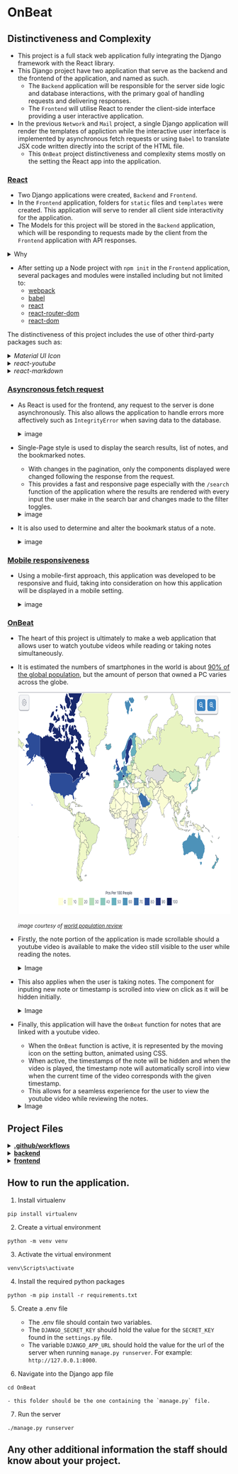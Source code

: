 # OnBeat 

## Distinctiveness and Complexity
- This project is a full stack web application fully integrating the Django framework with the React library.
- This Django project have two application that serve as the backend and the frontend of the application, and named as such.
    - The `Backend` application will be responsible for the server side logic and database interactions, with the primary goal of handling requests and delivering responses.
    - The `Frontend` will utilise React to render the client-side interface providing a user interactive application.
- In the previous `Network` and `Mail` project, a single Django application will render the templates of appliction while the interactive user interface is implemented by asynchronous fetch requests or using `Babel` to translate JSX code written directly into the script of the HTML file.
    - This `OnBeat` project distinctiveness and complexity stems mostly on the setting the React app into the application.

### <ins>React</ins>
- Two Django applications were created, `Backend` and `Frontend`.
- In the `Frontend` application, folders for `static` files and `templates` were created. This application will serve to render all client side interactivity for the application.
- The Models for this project will be stored in the `Backend` application, which will be responding to requests made by the client from the `Frontend` application with API responses.
<details>
<summary> Why </summary>
<hr></hr>

- In the previous projects, the application could function without the separation of the application into frontend and backend portions.
- The decision to do such originates mostly from the interest to explore and learn more of React as it offers many benefits such as:
    - Providing interactive user interface
    - Components reusability
    - Rich library

- By integrating React with Django, separating the backend and frontend portions of the application had been proven to keep the project more organised and streamlined.
- Changes to either frontend or backend of the application was more manageable, as the entire procedure was compartmentalised into smaller pieces. This ease the troubleshooting process as it makes it easier to pinpoint any irregularities.
- This also makes the development process more flexible and efficient, as each task is delegated and tackled separately without having to worry that it would break the entire application.
<hr></hr>
</details>

- After setting up a Node project with `npm init` in the `Frontend` application, several packages and modules were installed including but not limited to:
    - [webpack](https://www.npmjs.com/package/webpack)
    - [babel](https://www.npmjs.com/package/Babel)
    - [react](https://www.npmjs.com/package/react)
    - [react-router-dom](https://www.npmjs.com/package/react-router-dom)
    - [react-dom](https://www.npmjs.com/package/react-dom)


The distinctiveness of this project includes the use of other third-party packages such as:
    <details>
    <summary><i>Material UI Icon</i></summary>
    <hr></hr>

-   
    - This project uses [Material UI Icons](https://mui.com/material-ui/material-icons/) to style the application.
 
    ![menu bar example](README_images/expand_menu_bar1.png)
    ![menu bar example](README_images/expand_menu_bar2.png)

    - Material UI also have a powerful and flexible styling system for React components, however bootstrap library was used for this project solely for familiarity sake.
    <hr></hr>
    </details>

    <details>
    <summary><i>react-youtube</i></summary>
    <hr></hr>

    - [react-youtube](https://www.npmjs.com/package/react-youtube) is a simple react component acting as a thin layer over the [Youtube IFrame Player API](https://developers.google.com/youtube/iframe_api_reference).
    - Props passed to this component allow the application to access the player in a similar way to the official api, but takes away the complexity of setting up the player in the first place.
    - The use of this API also separates this `OnBeat` project from the rest. Aside from playing the video, the component and API is used to:
        - Render certain components before or after the video is ready to be played.

        ![On video ready example](README_images/OnReadyExample.gif)

        - Automatically set the timestamp time input to the current time of the video.

        ![Timestamp auto time input](README_images/timestampTimeExample.gif)

        - Handle the input of timestamps to make sure that the given timestamps does not exceed the duration of the video.

        ![Timestamp invalid time](README_images/TimestampErrorExample.gif)

        - Handle error events for invalid video.

        ![Video Error](README_images/VideoError.gif)

        - Skip the video to the specified time according to the timestamp clicked.

        ![Timestamp clicked](README_images/TimestampClick.gif)

        - Load the video at the time corresponding with the timestamp when the `/search` route is used.

        ![Timestamp search](README_images/TimestampSearch.gif)

        - Automatically scroll to the appropriate timestamp note that correspond to the current time playing on the video when the `OnBeat` function is on.

        ![OnBeat function](README_images/OnBeatExample.gif)

    <hr></hr>
    </details>



<details>
<summary><i>react-markdown</i></summary>
<hr></hr>

- Notes in this application is formatted from plaintext into markdown using [react-markdown](https://www.npmjs.com/package/react-markdown/v/8.0.6).
- Although inspired from the `wiki` project, it differs in that this application renders the text client-side without having to make a request to the server. This allows the markdown component to be rendered even while the user is writing the note.

![Markdown Example](README_images/markdownExample.gif)
<hr></hr>
</details>

### <ins>Asyncronous fetch request</ins>

- As React is used for the frontend, any request to the server is done asynchronously. This also allows the application to handle errors more affectively such as `IntegrityError` when saving data to the database.
    <details>
    <summary>image</summary>

    ![Search toggles](README_images/TitleAlreadyExist.gif)
    </details>


- Single-Page style is used to display the search results, list of notes, and the bookmarked notes.
    - With changes in the pagination, only the components displayed were changed following the response from the request.
    - This provides a fast and responsive page especially with the `/search` function of the application where the results are rendered with every input the user make in the search bar and changes made to the filter toggles.
    <details>
    <summary>image</summary>

    ![Search toggles](README_images/Search.gif)
    </details>

- It is also used to determine and alter the bookmark status of a note.
    <details>
    <summary>image</summary>

    ![Bookmark toggles](README_images/bookmarkFunction.gif)
    </details>

### <ins>Mobile responsiveness</ins>

- Using a mobile-first approach, this application was developed to be responsive and fluid, taking into consideration on how this application will be displayed in a mobile setting.

    <details>
    <summary>image</summary>

    <img src="README_images/DesktopSizeNav.gif" width="300" height="250"/>
    <img src="README_images/MobileNav.gif" width="300" height="250"/>

    </details>

### <ins>OnBeat</ins>

- The heart of this project is ultimately to make a web application that allows user to watch youtube videos while reading or taking notes simultaneously.
- It is estimated the numbers of smartphones in the world is about [90% of the global population](https://explodingtopics.com/blog/smartphone-stats), but the amount of person that owned a PC varies across the globe.

    <img src="README_images/PCper100.png" width="700" height="500"/>

    <small><i>image courtesy of [world population review](https://worldpopulationreview.com/country-rankings/computers-per-capita-by-country)</i></small>

- Firstly, the note portion of the application is made scrollable should a youtube video is available to make the video still visible to the user while reading the notes.

    <details>
    <summary>Image</summary>

    <img src="README_images/MobileWithVideo.gif" width="250" height="500"/>
    <img src="README_images/MobileNoVideo.gif" width="250" height="500"/>
    </details>

- This also applies when the user is taking notes. The component for inputing new note or timestamp is scrolled into view on click as it will be hidden initially. 

    <details>
    <summary>Image</summary>

    <img src="README_images/InputScrollIntoView.gif" width="250" height="500"/>
    </details>

- Finally, this application will have the `OnBeat` function for notes that are linked with a youtube video.
    - When the `OnBeat` function is active, it is represented by the moving icon on the setting button, animated using CSS.
    - When active, the timestamps of the note will be hidden and when the video is played, the timestamp note will automatically scroll into view when the current time of the video corresponds with the given timestamp.
    - This allows for a seamless experience for the user to view the youtube video while reviewing the notes.

    <details>
    <summary>Image</summary>

    <img src="README_images/OnBeatMobileExample.gif" width="250" height="500"/>
    </details>



## Project Files

<details>
<summary><ins><b>.github/workflows</b></ins></summary>

#### [cy.yml](.github/workflows/cy.yml)
- This file is written to setup GitHub Actions.
    - For every push to the repository, a workflow will run.
    - The workflow will run the testing file after setting up the project dependencies, making sure to catch any errors made by the changes applied.

</details>


<details>
<summary><ins><b>backend</b></ins></summary>
    <hr></hr>

- 
    <details>
    <summary><b>views.py</b></summary>

    [views.py](OnBeat/backend/views.py) will hold the views that will be responding to requests made from the application's client side application, either with database query response or changes to the database.

    </details>

    <details>
    <summary><b>helpers.py</b></summary>

    helpers
    </details>

    <details>
    <summary><b>urls.py</b></summary>

    helpers
    </details>

    <details>
    <summary><b>models.py</b></summary>

    helpers
    </details>


    <details>
    <summary><b>admin.py</b></summary>

    helpers
    </details>

    <details>
    <summary><b>test.py</b></summary>

    helpers
    </details>

<hr></hr>
</details>


<details>
<summary><ins><b>frontend</b></ins></summary>
    <hr></hr>

- 
    <details>
    <summary><b>src</b></summary>

    - <details>
        <summary>components</summary>

        <details>
        <summary><i>App.js</i></summary>

        apps.js
        </details>

        <details>
        <summary><i>AuthContext.js</i></summary>
        </details>

        <details>
        <summary><i>BasicModal.js</i></summary>
        </details>

        <details>
        <summary><i>CreateNote.js</i></summary>
        </details>

        <details>
        <summary><i>CSRFCookie.js</i></summary>
        </details>

        <details>
        <summary><i>DisplayNoteComponent.js</i></summary>
        </details>

        <details>
        <summary><i>DisplayTimestamp.js</i></summary>
        </details>

        <details>
        <summary><i>ExpandMenu.js</i></summary>
        </details>

        <details>
        <summary><i>getVideoID.js</i></summary>
        </details>

        <details>
        <summary><i>Homepage.js</i></summary>
        </details>

        <details>
        <summary><i>ListOfNotes.js</i></summary>
        </details>

        <details>
        <summary><i>LoadingSpinner.js</i></summary>
        </details>

        <details>
        <summary><i>Login.js</i></summary>
        </details>

        <details>
        <summary><i>MarkdownDisplay.js</i></summary>
        </details>

        <details>
        <summary><i>NavBar.js</i></summary>
        </details>

        <details>
        <summary><i>NewNoteInput.js</i></summary>
        </details>

        <details>
        <summary><i>NewTimestamp.js</i></summary>
        </details>

        <details>
        <summary><i>Note.js</i></summary>
        </details>

        <details>
        <summary><i>NoteCard.js</i></summary>
        </details>

        <details>
        <summary><i>NoteInputField.js</i></summary>
        </details>

        <details>
        <summary><i>Paginator.js</i></summary>
        </details>

        <details>
        <summary><i>PrivateRoutes.js</i></summary>
        </details>

        <details>
        <summary><i>Register.js</i></summary>
        </details>

        <details>
        <summary><i>Search.js</i></summary>
        </details>

        <details>
        <summary><i>TextInputField.js</i></summary>
        </details>

        <details>
        <summary><i>YoutubeIframe.js</i></summary>
        </details>

        <details>
        <summary><i>YoutubeLinkInput.js</i></summary>
        </details>

    - This folder contains the components used in the application.

        #### index.js
    </details>

    <details>
    <summary><b>static</b></summary>

    
    - <details>
        <summary>css</summary>

        #### index.css
        - This file is linked to the HTML page to apply styling to the application.

        #### index.scss
        - Styling of the application is written in Sass in this file, then compiled into the [index.css](#indexcss) file.
        </details>

        #### frontend/main.js
    </details>

    #### templates/index.html

<hr></hr>
    </details>




## How to run the application.
1. Install virtualenv

```
pip install virtualenv
```

2. Create a virtual environment

```
python -m venv venv
```

3. Activate the virtual environment

```
venv\Scripts\activate
```

4. Install the required python packages 

```
python -m pip install -r requirements.txt
```

5. Create a .env file
    - The .env file should contain two variables. 
    - The `DJANGO_SECRET_KEY` should hold the value for the `SECRET_KEY` found in the `settings.py` file.
    - The variable `DJANGO_APP_URL` should hold the value for the url of the server when running `manage.py runserver`. For example: `http://127.0.0.1:8000`.

6. Navigate into the Django app file
```
cd OnBeat
```
    - this folder should be the one containing the `manage.py` file.

7. Run the server
```
./manage.py runserver
```

## Any other additional information the staff should know about your project.
